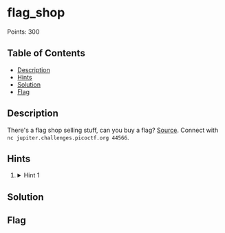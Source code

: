 # flag_shop
Points: 300

## Table of Contents
  * [Description](#description)
  * [Hints](#hints)
  * [Solution](#solution)
  * [Flag](#flag)
  
## Description
There's a flag shop selling stuff, can you buy a flag? [Source](files/store.c). Connect with ```nc jupiter.challenges.picoctf.org 44566```.

## Hints
1. <details>
    <summary>Hint 1</summary>
    Two's compliment can do some weird things when numbers get really big!
    </details>

## Solution

## Flag